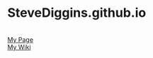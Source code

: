 # SteveDiggins.github.io
<br>
<a href="https://stevediggins.github.io/">My Page</a>
<br>
<a href="https://github.com/SteveDiggins/SteveDiggins.github.io/wiki/WIKI-Page">My Wiki</a>
<br>
